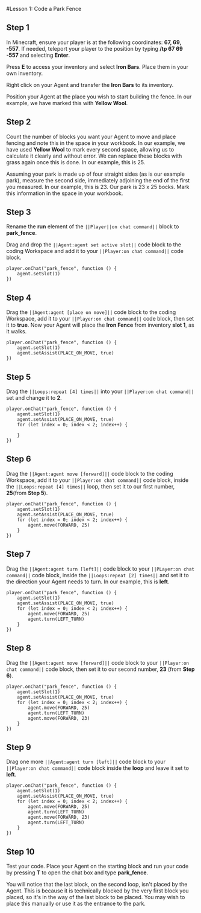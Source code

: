 #Lesson 1: Code a Park Fence

## Step 1
In Minecraft, ensure your player is at the following coordinates: **67, 69, -557**. If needed, teleport your player to the position by typing **/tp 67 69 -557** and selecting **Enter**.

Press **E** to access your inventory and select **Iron Bars**. Place them in your own inventory. 

Right click on your Agent and transfer the **Iron Bars** to its inventory. 

Position your Agent at the place you wish to start building the fence. In our example, we have marked this with **Yellow Wool**. 

## Step 2
Count the number of blocks you want your Agent to move and place fencing and note this in the space in your workbook. In our example, we have used **Yellow Wool** to mark every second space, allowing us to calculate it clearly and without error. We can replace these blocks with grass again once this is done. In our example, this is 25. 

Assuming your park is made up of four straight sides (as is our example park), measure the second side, immediately adjoining the end of the first you measured. In our example, this is 23. Our park is 23 x 25 bocks. Mark this information in the space in your workbook. 

## Step 3
Rename the **run** element of the ``||Player||on chat command||`` block to **park_fence**. 

Drag and drop the ``||Agent:agent set active slot||`` code block to the coding Workspace and add it to your  ``||Player:on chat command||`` code block.  

``` blocks
player.onChat("park_fence", function () {
    agent.setSlot(1)
})
```


## Step 4
Drag the ``||Agent:agent [place on move]||`` code block to the coding Workspace, add it to your ``||Player:on chat command||`` code block, then set it to **true**. Now your Agent will place the **Iron Fence** from inventory **slot 1**, as it walks.

``` blocks
player.onChat("park_fence", function () {
    agent.setSlot(1)
    agent.setAssist(PLACE_ON_MOVE, true)
})
```

## Step 5
Drag the ``||Loops:repeat [4] times||`` into your ``||Player:on chat command||`` set and change it to **2**. 

``` blocks
player.onChat("park_fence", function () {
    agent.setSlot(1)
    agent.setAssist(PLACE_ON_MOVE, true)
    for (let index = 0; index < 2; index++) {
    	
    }
})
```

## Step 6
Drag the ``||Agent:agent move [forward]||`` code block to the coding Workspace, add it to your ``||Player:on chat command||`` code block, inside the ``||Loops:repeat [4] times||`` loop, then set it to our first number, **25**(from **Step 5**). 

``` blocks
player.onChat("park_fence", function () {
    agent.setSlot(1)
    agent.setAssist(PLACE_ON_MOVE, true)
    for (let index = 0; index < 2; index++) {
        agent.move(FORWARD, 25)
    }
})
```

## Step 7
Drag the ``||Agent:agent turn [left]||`` code block to your ``||PLayer:on chat command||`` code block, inside the ``||Loops:repeat [2] times||`` and set it to the direction your Agent needs to turn. In our example, this is **left**. 

``` blocks
player.onChat("park_fence", function () {
    agent.setSlot(1)
    agent.setAssist(PLACE_ON_MOVE, true)
    for (let index = 0; index < 2; index++) {
        agent.move(FORWARD, 25)
        agent.turn(LEFT_TURN)
    }
})
```

## Step 8
Drag the ``||Agent:agent move [forward]||`` code block to your ``||Player:on chat command||`` code block, then set it to our second number, **23** (from **Step 6**). 

``` blocks
player.onChat("park_fence", function () {
    agent.setSlot(1)
    agent.setAssist(PLACE_ON_MOVE, true)
    for (let index = 0; index < 2; index++) {
        agent.move(FORWARD, 25)
        agent.turn(LEFT_TURN)
        agent.move(FORWARD, 23)
    }
})
```

## Step 9
Drag one more ``||Agent:agent turn [left]||`` code block to your ``||Player:on chat command||`` code block inside the **loop** and leave it set to **left**.

``` blocks
player.onChat("park_fence", function () {
    agent.setSlot(1)
    agent.setAssist(PLACE_ON_MOVE, true)
    for (let index = 0; index < 2; index++) {
        agent.move(FORWARD, 25)
        agent.turn(LEFT_TURN)
        agent.move(FORWARD, 23)
        agent.turn(LEFT_TURN)
    }
})
```

## Step 10
Test your code. Place your Agent on the starting block and run your code by pressing **T** to open the chat box and type **park_fence**. 

You will notice that the last block, on the second loop, isn't placed by the Agent. This is because it is technically blocked by the very first block you placed, so it's in the way of the last block to be placed. You may wish to place this manually or use it as the entrance to the park. 

